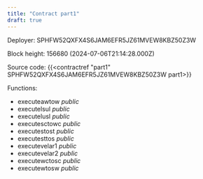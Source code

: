 ```yaml
---
title: "Contract part1"
draft: true
---
```

Deployer: SPHFW52QXFX4S6JAM6EFR5JZ61MVEW8KBZ50Z3W


 



Block height: 156680 (2024-07-06T21:14:28.000Z)

Source code: {{<contractref "part1" SPHFW52QXFX4S6JAM6EFR5JZ61MVEW8KBZ50Z3W part1>}}

Functions:

* executeawtow _public_
* executelsul _public_
* executelusl _public_
* executesctowc _public_
* executestost _public_
* executesttos _public_
* executevelar1 _public_
* executevelar2 _public_
* executewctosc _public_
* executewtosw _public_
